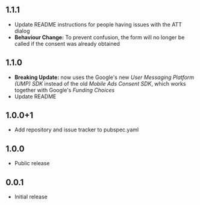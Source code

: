 ## 1.1.1

* Update README instructions for people having issues with the ATT dialog
* **Behaviour Change:** To prevent confusion, the form will no longer be called if the consent was already obtained

## 1.1.0

* **Breaking Update:** now uses the Google's new *User Messaging Platform (UMP) SDK* instead of the old *Mobile Ads Consent SDK*, which works together with Google's *Funding Choices*
* Update README

## 1.0.0+1

* Add repository and issue tracker to pubspec.yaml

## 1.0.0

* Public release

## 0.0.1

* Initial release
